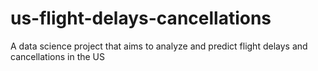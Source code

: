 # us-flight-delays-cancellations
A data science project that aims to analyze and predict flight delays and cancellations in the US
